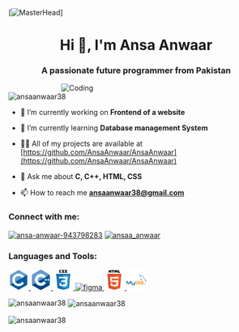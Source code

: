 [![MasterHead](https://repository-images.githubusercontent.com/588181932/e36ec678-7984-4cdd-8e4c-a3932772ff8e)]

<h1 align="center">Hi 👋, I'm Ansa Anwaar</h1>
<h3 align="center">A passionate future programmer from Pakistan</h3>

<img align="right" alt="Coding" width="400" src="https://mir-s3-cdn-cf.behance.net/project_modules/disp/601014116770475.6068beff4640a.gif">

<p align="left"> <img src="https://komarev.com/ghpvc/?username=ansaanwaar38&label=Profile%20views&color=0e75b6&style=flat" alt="ansaanwaar38" /> </p>

- 🔭 I’m currently working on **Frontend of a website**

- 🌱 I’m currently learning **Database management System**

- 👨‍💻 All of my projects are available at [https://github.com/AnsaAnwaar/AnsaAnwaar](https://github.com/AnsaAnwaar/AnsaAnwaar)

- 💬 Ask me about **C, C++, HTML, CSS**

- 📫 How to reach me **ansaanwaar38@gmail.com**

<h3 align="left">Connect with me:</h3>
<p align="left">
<a href="https://linkedin.com/in/ansa-anwaar-943798283" target="blank"><img align="center" src="https://raw.githubusercontent.com/rahuldkjain/github-profile-readme-generator/master/src/images/icons/Social/linked-in-alt.svg" alt="ansa-anwaar-943798283" height="30" width="40" /></a>
<a href="https://instagram.com/ansaa_anwaar" target="blank"><img align="center" src="https://raw.githubusercontent.com/rahuldkjain/github-profile-readme-generator/master/src/images/icons/Social/instagram.svg" alt="ansaa_anwaar" height="30" width="40" /></a>
</p>

<h3 align="left">Languages and Tools:</h3>
<p align="left"> <a href="https://www.cprogramming.com/" target="_blank" rel="noreferrer"> <img src="https://raw.githubusercontent.com/devicons/devicon/master/icons/c/c-original.svg" alt="c" width="40" height="40"/> </a> <a href="https://www.w3schools.com/cpp/" target="_blank" rel="noreferrer"> <img src="https://raw.githubusercontent.com/devicons/devicon/master/icons/cplusplus/cplusplus-original.svg" alt="cplusplus" width="40" height="40"/> </a> <a href="https://www.w3schools.com/css/" target="_blank" rel="noreferrer"> <img src="https://raw.githubusercontent.com/devicons/devicon/master/icons/css3/css3-original-wordmark.svg" alt="css3" width="40" height="40"/> </a> <a href="https://www.figma.com/" target="_blank" rel="noreferrer"> <img src="https://www.vectorlogo.zone/logos/figma/figma-icon.svg" alt="figma" width="40" height="40"/> </a> <a href="https://www.w3.org/html/" target="_blank" rel="noreferrer"> <img src="https://raw.githubusercontent.com/devicons/devicon/master/icons/html5/html5-original-wordmark.svg" alt="html5" width="40" height="40"/> </a> <a href="https://www.mysql.com/" target="_blank" rel="noreferrer"> <img src="https://raw.githubusercontent.com/devicons/devicon/master/icons/mysql/mysql-original-wordmark.svg" alt="mysql" width="40" height="40"/> </a> </p>

<p><img align="left" src="https://github-readme-stats.vercel.app/api/top-langs?username=ansaanwaar38&show_icons=true&locale=en&layout=compact" alt="ansaanwaar38" /></p>

<p>&nbsp;<img align="center" src="https://github-readme-stats.vercel.app/api?username=ansaanwaar38&show_icons=true&locale=en" alt="ansaanwaar38" /></p>

<p><img align="center" src="https://github-readme-streak-stats.herokuapp.com/?user=ansaanwaar38&" alt="ansaanwaar38" /></p>
